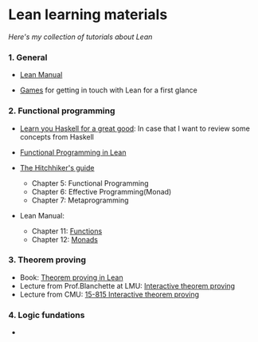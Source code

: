 # Lean learning materials
_Here's my collection of tutorials about Lean_

### 1. General

* [Lean Manual](https://lean-lang.org/lean4/doc/print.html)
  
* [Games](https://adam.math.hhu.de/#/) for getting in touch with Lean for a first glance

### 2. Functional programming

* [Learn you Haskell for a great good](https://learnyouahaskell.com/chapters): In case that I want to review some concepts from Haskell

* [Functional Programming in Lean](https://lean-lang.org/functional_programming_in_lean/introduction.html)

* [The Hitchhiker's guide](https://github.com/blanchette/interactive_theorem_proving_2024/blob/main/hitchhikers_guide_2024_lmu_desktop.pdf)

  * Chapter 5: Functional Programming
  * Chapter 6: Effective Programming(Monad)
  * Chapter 7: Metaprogramming

* Lean Manual:
  * Chapter 11: [Functions](https://lean-lang.org/lean4/doc/functions.html)
  * Chapter 12: [Monads](https://lean-lang.org/lean4/doc/monads/intro.html)

### 3. Theorem proving
* Book: [Theorem proving in Lean](https://lean-lang.org/theorem_proving_in_lean4/title_page.html)
* Lecture from Prof.Blanchette at LMU: [Interactive theorem proving](https://github.com/blanchette/interactive_theorem_proving_2024)
* Lecture from CMU: [15-815 Interactive theorem proving](https://leanprover.github.io/cmu-15815-s15/index.html)

### 4. Logic fundations
* 
   
